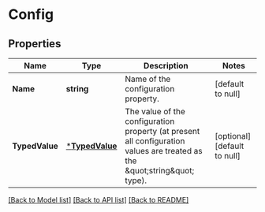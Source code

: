 # Config

## Properties
Name | Type | Description | Notes
------------ | ------------- | ------------- | -------------
**Name** | **string** | Name of the configuration property. | [default to null]
**TypedValue** | [***TypedValue**](TypedValue.md) | The value of the configuration property (at present all configuration values are treated as the \&quot;string\&quot; type). | [optional] [default to null]

[[Back to Model list]](../README.md#documentation-for-models) [[Back to API list]](../README.md#documentation-for-api-endpoints) [[Back to README]](../README.md)


